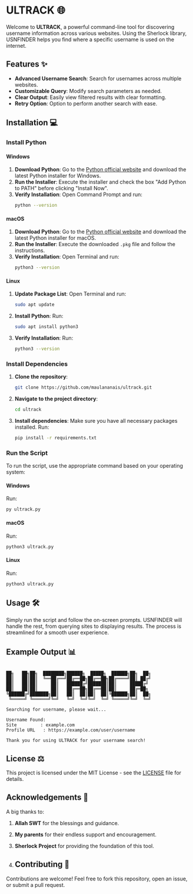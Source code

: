 # ULTRACK 🌐

Welcome to **ULTRACK**, a powerful command-line tool for discovering username information across various websites. Using the Sherlock library, USNFINDER helps you find where a specific username is used on the internet.

## Features ✨

- **Advanced Username Search**: Search for usernames across multiple websites.
- **Customizable Query**: Modify search parameters as needed.
- **Clear Output**: Easily view filtered results with clear formatting.
- **Retry Option**: Option to perform another search with ease.

## Installation 💻

### Install Python

#### Windows

1. **Download Python**: Go to the [Python official website](https://www.python.org/downloads/) and download the latest Python installer for Windows.
2. **Run the Installer**: Execute the installer and check the box "Add Python to PATH" before clicking "Install Now".
3. **Verify Installation**: Open Command Prompt and run:
   ```bash
   python --version
   ```

#### macOS

1. **Download Python**: Go to the [Python official website](https://www.python.org/downloads/) and download the latest Python installer for macOS.
2. **Run the Installer**: Execute the downloaded `.pkg` file and follow the instructions.
3. **Verify Installation**: Open Terminal and run:
   ```bash
   python3 --version
   ```

#### Linux

1. **Update Package List**: Open Terminal and run:
   ```bash
   sudo apt update
   ```
2. **Install Python**: Run:
   ```bash
   sudo apt install python3
   ```
3. **Verify Installation**: Run:
   ```bash
   python3 --version
   ```

### Install Dependencies

1. **Clone the repository**:
   ```bash
   git clone https://github.com/maulananais/ultrack.git
   ```

2. **Navigate to the project directory**:
   ```bash
   cd ultrack
   ```

3. **Install dependencies**:
   Make sure you have all necessary packages installed. Run:
   ```bash
   pip install -r requirements.txt
   ```

### Run the Script

To run the script, use the appropriate command based on your operating system:

#### Windows

Run:
   ```bash
   py ultrack.py
   ```

#### macOS

Run:
   ```bash
   python3 ultrack.py
   ```

#### Linux

Run:
   ```bash
   python3 ultrack.py
   ```

## Usage 🛠️

Simply run the script and follow the on-screen prompts. USNFINDER will handle the rest, from querying sites to displaying results. The process is streamlined for a smooth user experience.

## Example Output 📊

```
                                                      
██╗   ██╗██╗  ████████╗██████╗  █████╗  ██████╗██╗  ██╗
██║   ██║██║  ╚══██╔══╝██╔══██╗██╔══██╗██╔════╝██║ ██╔╝
██║   ██║██║     ██║   ██████╔╝███████║██║     █████╔╝ 
██║   ██║██║     ██║   ██╔══██╗██╔══██║██║     ██╔═██╗ 
╚██████╔╝███████╗██║   ██║  ██║██║  ██║╚██████╗██║  ██╗
 ╚═════╝ ╚══════╝╚═╝   ╚═╝  ╚═╝╚═╝  ╚═╝ ╚═════╝╚═╝  ╚═╝

Searching for username, please wait...

Username Found:
Site         : example.com
Profile URL   : https://example.com/user/username

Thank you for using ULTRACK for your username search!
```

## License ⚖️

This project is licensed under the MIT License - see the [LICENSE](LICENSE) file for details.

## Acknowledgements 🙏

A big thanks to:
1. **Allah SWT** for the blessings and guidance.
2. **My parents** for their endless support and encouragement.
3. **Sherlock Project** for providing the foundation of this tool.

4. ## Contributing 👥

Contributions are welcome! Feel free to fork this repository, open an issue, or submit a pull request.
